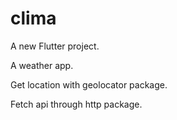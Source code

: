 # clima

A new Flutter project.

A weather app.

Get location with geolocator package.

Fetch api through http package.
